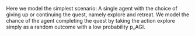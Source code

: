 
Here we model the simplest scenario: A single agent with the choice of giving up or continuing the quest, namely explore and retreat. We model the chance of the agent completing the quest by taking the action explore simply as a random outcome with a low probability p_AGI.
